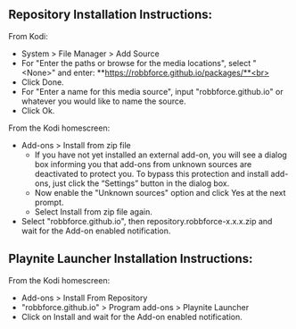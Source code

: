## Repository Installation Instructions:
From Kodi:<br>
* System > File Manager > Add Source
* For "Enter the paths or browse for the media locations", select "&lt;None&gt;" and enter:
**https://robbforce.github.io/packages/**<br>
* Click Done.
* For "Enter a name for this media source", input "robbforce.github.io" or whatever you would like to name the source.
* Click Ok.

From the Kodi homescreen:<br>
* Add-ons > Install from zip file
    * If you have not yet installed an external add-on, you will see a dialog box informing you that add-ons from unknown sources are deactivated to protect you. To bypass this protection and install add-ons, just click the “Settings” button in the dialog box.
    * Now enable the "Unknown sources" option and click Yes at the next prompt.
    * Select Install from zip file again.
* Select "robbforce.github.io", then repository.robbforce-x.x.x.zip and wait for the Add-on enabled notification.

## Playnite Launcher Installation Instructions:
From the Kodi homescreen:<br>
* Add-ons > Install From Repository
* "robbforce.github.io" > Program add-ons > Playnite Launcher
* Click on Install and wait for the Add-on enabled notification.
